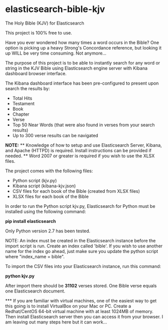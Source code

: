 elasticsearch-bible-kjv
=======================

The Holy Bible (KJV) for Elasticsearch

This project is 100% free to use.

Have you ever wondered how many times a word occurs in the Bible? One option is picking up a heavy Strong's Concordance reference, but looking it up WILL be very time consuming. Not anymore...

The purpose of this project is to be able to instantly search for any word or string in the KJV Bible using Elasticsearch engine server with Kibana dashboard browser interface.

The Kibana dashboard interface has been pre-configured to present upon search the results by:
- Total Hits
- Testament
- Book
- Chapter
- Verse
- Top 50 Near Words (that were also found in verses from your search results)
- Up to 300 verse results can be navigated

**NOTE:** ** Knowledge of how to setup and use Elasticsearch Server, Kibana, and Apache (HTTPD) is required. Install instructions can be provided if needed.
** Word 2007 or greater is required if you wish to use the XLSX files.

The project comes with the following files:
- Python script (kjv.py)
- Kibana script (kibana-kjv.json)
- CSV files for each book of the Bible (created from XLSX files)
- XLSX files for each book of the Bible

In order to run the Python script kjv.py, Elasticsearch for Python must be installed using the following command:

**pip install elasticsearch**

Only Python version 2.7 has been tested.

NOTE: An index must be created in the Elasticsearch instance before the import script is run. Create an index called 'bible'. If you wish to use another name for the index go ahead, just make sure you update the python script where "index_name = bible".

To import the CSV files into your Elasticsearch instance, run this command:

**python kjv.py**

After import there should be **31102** verses stored. One Bible verse equals one Elasticsearch document.

*** If you are familiar with virtual machines, one of the easiest way to get this going is to install VirtualBox on your Mac or PC. Create a Redhat/CentOS 64-bit virtual machine with at least 1024MB of memory. Then install Elasticsearch server then you can access it from your browser. I am leaving out many steps here but it can work...
